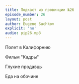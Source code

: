 ```yaml
---
title: Подкаст из провинции №26
episode_number: 26
layout: post
author: Eugene Suchkov
explicit: 'no'
audio: pip26.mp3
---
```

Полет в Калифорнию

Фильм "Кадры"

Глухие продавцы

Еда на обочине
